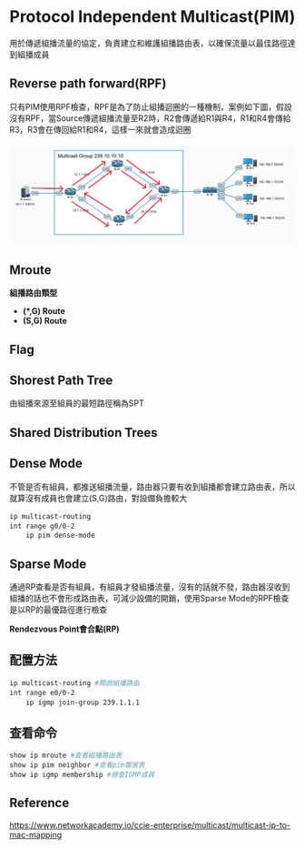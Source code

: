 # Protocol Independent Multicast(PIM) #

用於傳遞組播流量的協定，負責建立和維護組播路由表，以確保流量以最佳路徑達到組播成員


## Reverse path forward(RPF) ##

只有PIM使用RPF檢查，RPF是為了防止組播迴圈的一種機制，案例如下圖，假設沒有RPF，當Source傳遞組播流量至R2時，R2會傳遞給R1與R4，R1和R4會傳給R3，R3會在傳回給R1和R4，這樣一來就會造成迴圈

![](Image/RPF-1.PNG)



## Mroute ##

**組播路由類型**

- **(*,G) Route** 
- **(S,G) Route**

## Flag ##


## Shorest Path Tree ##

由組播來源至組員的最短路徑稱為SPT

## Shared Distribution Trees ##



## Dense Mode ##

不管是否有組員，都推送組播流量，路由器只要有收到組播都會建立路由表，所以就算沒有成員也會建立(S,G)路由，對設備負擔較大

```bash
ip multicast-routing 
int range g0/0-2
    ip pim dense-mode 
```

## Sparse Mode ##

通過RP查看是否有組員，有組員才發組播流量，沒有的話就不發，路由器沒收到組播的話也不會形成路由表，可減少設備的開銷，使用Sparse Mode的RPF檢查是以RP的最優路徑進行檢查

**Rendezvous Point會合點(RP)**


## 配置方法 ##

```bash
ip multicast-routing #開啟組播路由
int range e0/0-2
    ip igmp join-group 239.1.1.1
```

## 查看命令 ##

```bash
show ip mroute #查看組播路由表
show ip pim neighbor #查看pim鄰居表
show ip igmp membership #檢查IGMP成員
```

## Reference ##

https://www.networkacademy.io/ccie-enterprise/multicast/multicast-ip-to-mac-mapping